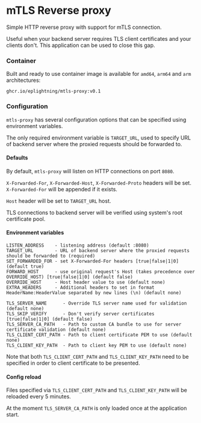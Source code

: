 # mTLS Reverse proxy

Simple HTTP reverse proxy with support for mTLS connection.

Useful when your backend server requires TLS client certificates and your clients don't. This application can be used to close this gap.

### Container

Built and ready to use container image is available for `amd64`, `arm64` and `arm` architectures:

```
ghcr.io/eplightning/mtls-proxy:v0.1
```

### Configuration

`mtls-proxy` has several configuration options that can be specified using environment variables.

The only required environment variable is `TARGET_URL`, used to specify URL of backend server where the proxied requests should be forwarded to.

#### Defaults

By default, `mtls-proxy` will listen on HTTP connections on port `8080`.

`X-Forwarded-For`, `X-Forwarded-Host`, `X-Forwarded-Proto` headers will be set. `X-Forwarded-For` will be appended if it exists.

`Host` header will be set to `TARGET_URL` host.

TLS connections to backend server will be verified using system's root certificate pool.

#### Environment variables

```
LISTEN_ADDRESS    - listening address (default :8080)
TARGET_URL        - URL of backend server where the proxied requests should be forwarded to (required)
SET_FORWARDED_FOR - set X-Forwarded-For headers [true|false|1|0] (default true)
FORWARD_HOST      - use original request's Host (takes precedence over OVERRIDE_HOST) [true|false|1|0] (default false)
OVERRIDE_HOST     - Host header value to use (default none)
EXTRA_HEADERS     - Additional headers to set in format HeaderName:HeaderValue separated by new lines (\n) (default none)

TLS_SERVER_NAME      - Override TLS server name used for validation (default none)
TLS_SKIP_VERIFY      - Don't verify server certificates [true|false|1|0] (default false)
TLS_SERVER_CA_PATH   - Path to custom CA bundle to use for server certificate validation (default none)
TLS_CLIENT_CERT_PATH - Path to client certificate PEM to use (default none)
TLS_CLIENT_KEY_PATH  - Path to client key PEM to use (default none)
```

Note that both `TLS_CLIENT_CERT_PATH` and `TLS_CLIENT_KEY_PATH` need to be specified in order to client certificate to be presented.

#### Config reload

Files specified via `TLS_CLIENT_CERT_PATH` and `TLS_CLIENT_KEY_PATH` will be reloaded every 5 minutes.

At the moment `TLS_SERVER_CA_PATH` is only loaded once at the application start.
